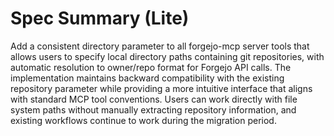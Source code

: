 # Spec Summary (Lite)

Add a consistent directory parameter to all forgejo-mcp server tools that allows users to specify local directory paths containing git repositories, with automatic resolution to owner/repo format for Forgejo API calls. The implementation maintains backward compatibility with the existing repository parameter while providing a more intuitive interface that aligns with standard MCP tool conventions. Users can work directly with file system paths without manually extracting repository information, and existing workflows continue to work during the migration period.